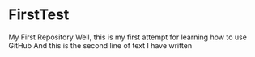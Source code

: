 # FirstTest
My First Repository
Well, this is my first attempt for learning how to use GitHub 
And this is the second line of text I have written 
